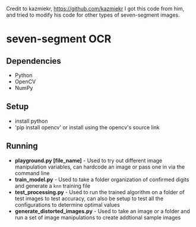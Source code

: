 Credit to kazmiekr, https://github.com/kazmiekr
I got this code from him, and tried to modify his code for other types of seven-segment images.

# seven-segment OCR

## Dependencies

* Python
* OpenCV
* NumPy

## Setup

* install python
* 'pip install opencv' or install using the opencv's source link

## Running

* **playground.py [file_name]** - Used to try out different image manipulation variables, can hardcode an image or pass one in via the command line
* **train_model.py** - Used to take a folder organization of confirmed digits and generate a `knn` training file
* **test_processing.py** - Used to run the trained algorithm on a folder of test images to test accuracy, can also be setup to test all the configurations to determine optimal values
* **generate_distorted_images.py** - Used to take an image or a folder and run a set of image manipulations to create addtional sample images

